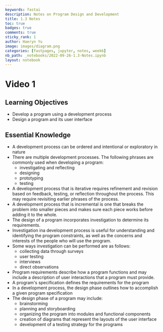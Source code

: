 ```yaml
---
keywords: fastai
description: Notes on Program Design and Development
title: 1.3 Notes
toc: true 
badges: true
comments: true
sticky_rank: 1
author: Haeryn Yu
image: images/diagram.png
categories: [fastpages, jupyter, notes, week6]
nb_path: _notebooks/2022-09-26-1.3-Notes.ipynb
layout: notebook
---
```


<!--
#################################################
### THIS FILE WAS AUTOGENERATED! DO NOT EDIT! ###
#################################################
# file to edit: _notebooks/2022-09-26-1.3-Notes.ipynb
-->

<div class="container" id="notebook-container">
        
<div class="cell border-box-sizing text_cell rendered"><div class="inner_cell">
<div class="text_cell_render border-box-sizing rendered_html">
<h1 id="Video-1">Video 1<a class="anchor-link" href="#Video-1"> </a></h1><h2 id="Learning-Objectives">Learning Objectives<a class="anchor-link" href="#Learning-Objectives"> </a></h2><ul>
<li>Develop a program using a development process</li>
<li>Design a program and its user interface</li>
</ul>
<h2 id="Essential-Knowledge">Essential Knowledge<a class="anchor-link" href="#Essential-Knowledge"> </a></h2><ul>
<li>A development process can be ordered and intentional or exploratory in nature</li>
<li>There are multiple development processes. The following phrases are commonly used when developing a program:<ul>
<li>investigating and reflecting</li>
<li>designing </li>
<li>prototyping</li>
<li>testing</li>
</ul>
</li>
<li>A development process that is iterative requires refinement and revision based on feedback, testing, or reflection throughout the process. This may require revisiting earlier phrases of the process. </li>
<li>A development process that is incremental is one that breaks the problem into smaller pieces and makes sure each piece works before adding it to the whole.</li>
<li>The design of a program incorporates investigation to determine its requirements.</li>
<li>Investigation ina  development process is useful for understanding and identifying the program constraints, as well as the concerns and interests of the people who will use the program.</li>
<li>Some ways investigation can be performed are as follows:<ul>
<li>collecting data through surveys </li>
<li>user testing</li>
<li>interviews</li>
<li>direct observations</li>
</ul>
</li>
<li>Program requirements describe how a program functions and may include a description of user interactions that a program must provide.</li>
<li>A program's specification defines the requirements for the program</li>
<li>In a development process, the design phase outlines how to accomplish a given program specification</li>
<li>The design phase of a program may include:<ul>
<li>brainstorming</li>
<li>planning and storyboarding</li>
<li>organizing the program into modules and functional components</li>
<li>creation of diagrams that represent the layouts of the user interface</li>
<li>development of a testing strategy for the programs</li>
</ul>
</li>
</ul>

</div>
</div>
</div>
</div>
 

